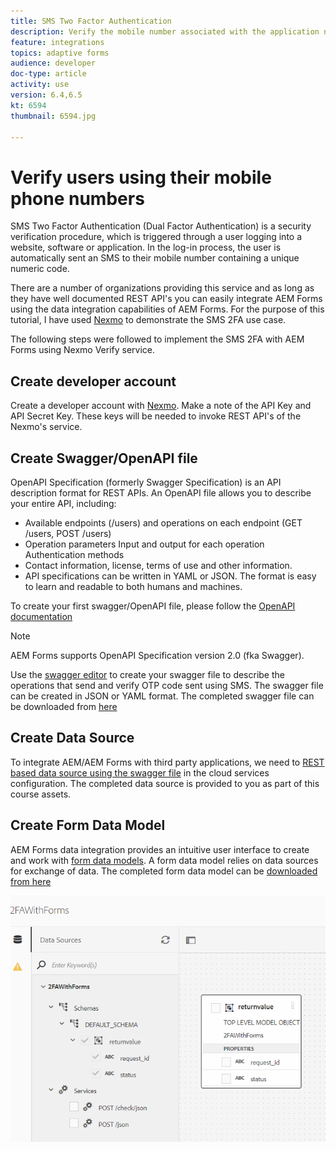 ```yaml
---
title: SMS Two Factor Authentication
description: Verify the mobile number associated with the application number using OTP
feature: integrations
topics: adaptive forms
audience: developer
doc-type: article
activity: use
version: 6.4,6.5
kt: 6594
thumbnail: 6594.jpg

---
```



# Verify users using their mobile phone numbers

SMS Two Factor Authentication (Dual Factor Authentication) is a security verification procedure, which is triggered through a user logging into a website, software or application. In the log-in process, the user is automatically sent an SMS to their mobile number containing a unique numeric code.

There are a number of organizations providing this service and as long as they have well documented REST API's you can easily integrate AEM Forms using the data integration capabilities of AEM Forms. For the purpose of this tutorial, I have used [Nexmo](https://developer.nexmo.com/verify/overview) to demonstrate the SMS 2FA use case.

The following steps were followed to implement the SMS 2FA with AEM Forms using Nexmo Verify service.

## Create developer account

Create a developer account with [Nexmo](https://dashboard.nexmo.com/sign-in). Make a note of the API Key and API Secret Key. These keys will be needed to invoke REST API's of the Nexmo's service.

## Create Swagger/OpenAPI file

OpenAPI Specification (formerly Swagger Specification) is an API description format for REST APIs. An OpenAPI file allows you to describe your entire API, including:

* Available endpoints (/users) and operations on each endpoint (GET /users, POST /users)
* Operation parameters Input and output for each operation
Authentication methods
* Contact information, license, terms of use and other information.
* API specifications can be written in YAML or JSON. The format is easy to learn and readable to both humans and machines. 

To create your first swagger/OpenAPI file, please follow the [OpenAPI documentation](https://swagger.io/docs/specification/2-0/basic-structure/)

>[!NOTE] 
> AEM Forms supports OpenAPI Specification version 2.0 (fka Swagger).

Use the [swagger editor](https://editor.swagger.io/) to create your swagger file to describe the operations that send and verify OTP code sent using SMS. The swagger file can be created in JSON or YAML format. The completed swagger file can be downloaded from [here](assets/two-factore-authentication-swagger.zip)

## Create Data Source

To integrate AEM/AEM Forms with third party applications, we need to [REST based data source using the swagger file](https://docs.adobe.com/content/help/en/experience-manager-learn/forms/ic-web-channel-tutorial/parttwo.html) in the cloud services configuration. The completed data source is provided to you as part of this course assets.

## Create Form Data Model

AEM Forms data integration provides an intuitive user interface to create and work with [form data models](https://docs.adobe.com/content/help/en/experience-manager-65/forms/form-data-model/create-form-data-models.html). A form data model relies on data sources for exchange of data.
The completed form data model can be [downloaded from here](assets/sms-2fa-fdm.zip)

![fdm](assets/2FA-fdm.PNG)




